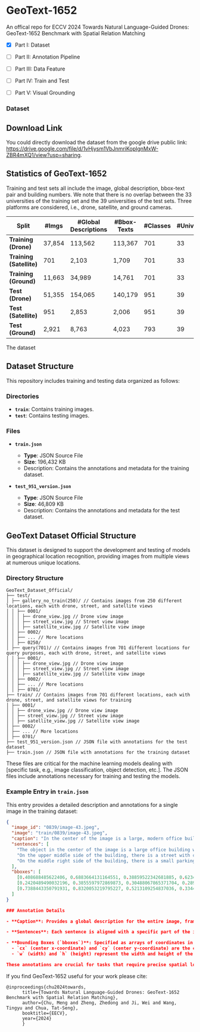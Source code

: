 # GeoText-1652
An offical repo for ECCV 2024 Towards Natural Language-Guided Drones: GeoText-1652 Benchmark with Spatial Relation Matching

- [x] Part I: Dataset
- [ ] Part II: Annotation Pipeline
- [ ] Part III: Data Feature
- [ ] Part IV: Train and Test
- [ ] Part V: Visual Grounding


### Dataset
## Download Link
You could directly download the dataset from the google drive public link: https://drive.google.com/file/d/1vHjysm1VbJnmriKopIgnMxW-ZBR4mXQ1/view?usp=sharing. 

## Statistics of GeoText-1652

Training and test sets all include the image, global description, bbox-text pair and building numbers. We note that there is no overlap between the 33 universities of the training set and the 39 universities of the test sets. Three platforms are considered, i.e., drone, satellite, and ground cameras.

| Split                    | #Imgs  | #Global Descriptions | #Bbox-Texts | #Classes | #Universities |
|--------------------------|--------|----------------------|-------------|----------|---------------|
| **Training (Drone)**     | 37,854 | 113,562              | 113,367     | 701      | 33            |
| **Training (Satellite)** | 701    | 2,103                | 1,709       | 701      | 33            |
| **Training (Ground)**    | 11,663 | 34,989               | 14,761      | 701      | 33            |
| **Test (Drone)**         | 51,355 | 154,065              | 140,179     | 951      | 39            |
| **Test (Satellite)**     | 951    | 2,853                | 2,006       | 951      | 39            |
| **Test (Ground)**        | 2,921  | 8,763                | 4,023       | 793      | 39            |


The dataset 
## Dataset Structure

This repository includes training and testing data organized as follows:

### Directories

- **`train`**: Contains training images.
- **`test`**: Contains testing images.

### Files

- **`train.json`**
  - **Type**: JSON Source File
  - **Size**: 196,432 KB
  - Description: Contains the annotations and metadata for the training dataset.

- **`test_951_version.json`**
  - **Type**: JSON Source File
  - **Size**: 46,809 KB
  - Description: Contains the annotations and metadata for the test dataset.


## GeoText Dataset Official Structure

This dataset is designed to support the development and testing of models in geographical location recognition, providing images from multiple views at numerous unique locations.

### Directory Structure
```
GeoText_Dataset_Official/
├── test/
│ ├── gallery_no_train(250)/ // Contains images from 250 different locations, each with drone, street, and satellite views
│ │ ├── 0001/
│ │ │ ├── drone_view.jpg // Drone view image
│ │ │ ├── street_view.jpg // Street view image
│ │ │ ├── satellite_view.jpg // Satellite view image
│ │ ├── 0002/
│ │ ├── ... // More locations
│ │ ├── 0250/
│ ├── query(701)/ // Contains images from 701 different locations for query purposes, each with drone, street, and satellite views
│ │ ├── 0001/
│ │ │ ├── drone_view.jpg // Drone view image
│ │ │ ├── street_view.jpg // Street view image
│ │ │ ├── satellite_view.jpg // Satellite view image
│ │ ├── 0002/
│ │ ├── ... // More locations
│ │ ├── 0701/
├── train/ // Contains images from 701 different locations, each with drone, street, and satellite views for training
│ ├── 0001/
│ │ ├── drone_view.jpg // Drone view image
│ │ ├── street_view.jpg // Street view image
│ │ ├── satellite_view.jpg // Satellite view image
│ ├── 0002/
│ ├── ... // More locations
│ ├── 0701/
├── test_951_version.json // JSON file with annotations for the test dataset
├── train.json // JSON file with annotations for the training dataset
```
These files are critical for the machine learning models dealing with [specific task, e.g., image classification, object detection, etc.]. The JSON files include annotations necessary for training and testing the models.



### Example Entry in `train.json`

This entry provides a detailed description and annotations for a single image in the training dataset:

```json
{
  "image_id": "0839/image-43.jpeg",
  "image": "train/0839/image-43.jpeg",
  "caption": "In the center of the image is a large, modern office building with several floors. The building has a white facade with large windows that go all the way up to the top floor. There are several balconies on the upper floors, with white railings and green plants. The object in the center of the image is a large office building with several floors and a white facade. The building is surrounded by several other buildings, which are much smaller in size. On the right side of the building, there is a small parking lot with several cars parked in it. On the left side of the building, there is a street with cars driving on it. In the background, there are several trees and buildings that are further away.",
  "sentences": [
    "The object in the center of the image is a large office building with several floors and a white facade",
    "On the upper middle side of the building, there is a street with cars driving on it",
    "On the middle right side of the building, there is a small parking lot with several cars parked in it"
  ],
  "bboxes": [
    [0.408688485622406, 0.6883664131164551, 0.38859522342681885, 0.6234817504882812],
    [0.2420489490032196, 0.3855597972869873, 0.30488067865371704, 0.2891976535320282],
    [0.7388443350791931, 0.8320053219795227, 0.5213109254837036, 0.33447015285491943]
  ]
}

### Annotation Details

- **Caption**: Provides a global description for the entire image, framing the context for more detailed analyses.

- **Sentences**: Each sentence is aligned with a specific part of the image. These sentences are directly related to the bounding boxes, providing localized descriptions to enhance model training in tasks like image captioning and object detection.

- **Bounding Boxes (`bboxes`)**: Specified as arrays of coordinates in the format `[cx, cy, w, h]`, where:
  - `cx` (center x-coordinate) and `cy` (center y-coordinate) are the center coordinates of the bounding box relative to the image dimensions.
  - `w` (width) and `h` (height) represent the width and height of the bounding box, respectively. 

These annotations are crucial for tasks that require precise spatial localization, such as object detection and scene parsing, providing essential training data for machine learning models to accurately learn and predict.

```
If you find GeoText-1652 useful for your work please cite:
```
@inproceedings{chu2024towards, 
      title={Towards Natural Language-Guided Drones: GeoText-1652 Benchmark with Spatial Relation Matching}, 
      author={Chu, Meng and Zheng, Zhedong and Ji, Wei and Wang, Tingyu and Chua, Tat-Seng}, 
      booktitle={EECV}, 
      year={2024} 
      }
```